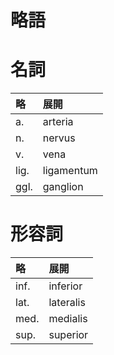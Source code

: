 略語
===

# 名詞

|略  |展開     |
|:---|:---------|
|a.  |arteria   |
|n.  |nervus    |
|v.  |vena    |
|lig. |ligamentum |
|ggl. |ganglion   |

# 形容詞

|略  |展開     |
|:---|:---------|
|inf.|inferior  |
|lat.|lateralis |
|med.|medialis  |
|sup.|superior  |
